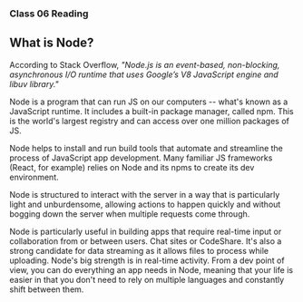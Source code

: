 ### Class 06 Reading

## What is Node?

According to Stack Overflow, *"Node.js is an event-based, non-blocking, asynchronous I/O runtime that uses Google’s V8 JavaScript engine and libuv library."*

Node is a program that can run JS on our computers -- what's known as a JavaScript runtime. It includes a built-in package manager, called npm. This is the world's largest registry and can access over one million packages of JS.

Node helps to install and run build tools that automate and streamline the process of JavaScript app development. Many familiar JS frameworks (React, for example) relies on Node and its npms to create its dev environment.

Node is structured to interact with the server in a way that is particularly light and unburdensome, allowing actions to happen quickly and without bogging down the server when multiple requests come through.

Node is particularly useful in building apps that require real-time input or collaboration from or between users. Chat sites or CodeShare. It's also a strong candidate for data streaming as it allows files to process while uploading. Node's big strength is in real-time activity. From a dev point of view, you can do everything an app needs in Node, meaning that your life is easier in that you don't need to rely on multiple languages and constantly shift between them.